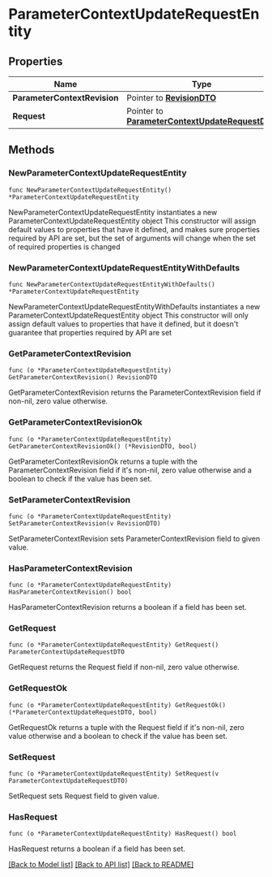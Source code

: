 # ParameterContextUpdateRequestEntity

## Properties

Name | Type | Description | Notes
------------ | ------------- | ------------- | -------------
**ParameterContextRevision** | Pointer to [**RevisionDTO**](RevisionDTO.md) |  | [optional] 
**Request** | Pointer to [**ParameterContextUpdateRequestDTO**](ParameterContextUpdateRequestDTO.md) |  | [optional] 

## Methods

### NewParameterContextUpdateRequestEntity

`func NewParameterContextUpdateRequestEntity() *ParameterContextUpdateRequestEntity`

NewParameterContextUpdateRequestEntity instantiates a new ParameterContextUpdateRequestEntity object
This constructor will assign default values to properties that have it defined,
and makes sure properties required by API are set, but the set of arguments
will change when the set of required properties is changed

### NewParameterContextUpdateRequestEntityWithDefaults

`func NewParameterContextUpdateRequestEntityWithDefaults() *ParameterContextUpdateRequestEntity`

NewParameterContextUpdateRequestEntityWithDefaults instantiates a new ParameterContextUpdateRequestEntity object
This constructor will only assign default values to properties that have it defined,
but it doesn't guarantee that properties required by API are set

### GetParameterContextRevision

`func (o *ParameterContextUpdateRequestEntity) GetParameterContextRevision() RevisionDTO`

GetParameterContextRevision returns the ParameterContextRevision field if non-nil, zero value otherwise.

### GetParameterContextRevisionOk

`func (o *ParameterContextUpdateRequestEntity) GetParameterContextRevisionOk() (*RevisionDTO, bool)`

GetParameterContextRevisionOk returns a tuple with the ParameterContextRevision field if it's non-nil, zero value otherwise
and a boolean to check if the value has been set.

### SetParameterContextRevision

`func (o *ParameterContextUpdateRequestEntity) SetParameterContextRevision(v RevisionDTO)`

SetParameterContextRevision sets ParameterContextRevision field to given value.

### HasParameterContextRevision

`func (o *ParameterContextUpdateRequestEntity) HasParameterContextRevision() bool`

HasParameterContextRevision returns a boolean if a field has been set.

### GetRequest

`func (o *ParameterContextUpdateRequestEntity) GetRequest() ParameterContextUpdateRequestDTO`

GetRequest returns the Request field if non-nil, zero value otherwise.

### GetRequestOk

`func (o *ParameterContextUpdateRequestEntity) GetRequestOk() (*ParameterContextUpdateRequestDTO, bool)`

GetRequestOk returns a tuple with the Request field if it's non-nil, zero value otherwise
and a boolean to check if the value has been set.

### SetRequest

`func (o *ParameterContextUpdateRequestEntity) SetRequest(v ParameterContextUpdateRequestDTO)`

SetRequest sets Request field to given value.

### HasRequest

`func (o *ParameterContextUpdateRequestEntity) HasRequest() bool`

HasRequest returns a boolean if a field has been set.


[[Back to Model list]](../README.md#documentation-for-models) [[Back to API list]](../README.md#documentation-for-api-endpoints) [[Back to README]](../README.md)


